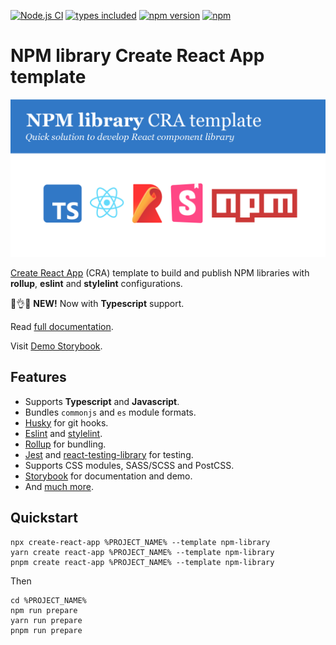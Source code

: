 [![Node.js CI](https://github.com/morewings/cra-template-npm-library/actions/workflows/merge-jobs.yml/badge.svg)](https://github.com/morewings/cra-template-npm-library/actions/workflows/merge-jobs.yml)
[![types included](https://img.shields.io/github/package-json/types/morewings/cra-template-npm-library)](https://github.com/morewings/cra-template-npm-library)
[![npm version](https://badge.fury.io/js/cra-template-npm-library.svg)](https://www.npmjs.com/package/cra-template-npm-library)
[![npm](https://img.shields.io/npm/dm/cra-template-npm-library)](http://npm-stats.org/#/cra-template-npm-library)

# NPM library Create React App template

[![NPM library Create React App template logo](./design/logo.png)](#)


[Create React App](https://github.com/facebook/create-react-app) (CRA) template to build and publish NPM libraries with **rollup**, **eslint** and **stylelint** configurations.

🎁👌🤓 **NEW!** Now with **Typescript** support.

Read [full documentation](https://github.com/morewings/cra-template-npm-library/wiki).

Visit [Demo Storybook](https://morewings.github.io/cra-template-npm-library).

## Features

- Supports **Typescript** and **Javascript**.
- Bundles `commonjs` and `es` module formats.
- [Husky](https://github.com/typicode/husky) for git hooks.
- [Eslint](https://eslint.org/) and [stylelint](https://stylelint.io/).
- [Rollup](https://rollupjs.org/guide/en/) for bundling.
- [Jest](https://jestjs.io/) and [react-testing-library](https://testing-library.com/docs/react-testing-library/intro) for testing.
- Supports CSS modules, SASS/SCSS and PostCSS.
- [Storybook](https://storybook.js.org/) for documentation and demo.
- And [much more](https://github.com/morewings/cra-template-npm-library/wiki).

## Quickstart

```shell script
npx create-react-app %PROJECT_NAME% --template npm-library
yarn create react-app %PROJECT_NAME% --template npm-library
pnpm create react-app %PROJECT_NAME% --template npm-library
```

Then

```shell script
cd %PROJECT_NAME%
npm run prepare
yarn run prepare
pnpm run prepare
```
